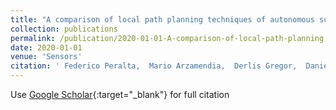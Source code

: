 ```yaml
---
title: "A comparison of local path planning techniques of autonomous surface vehicles for monitoring applications: The ypacarai lake case-study"
collection: publications
permalink: /publication/2020-01-01-A-comparison-of-local-path-planning-techniques-of-autonomous-surface-vehicles-for-monitoring-applications-The-ypacarai-lake-case-study
date: 2020-01-01
venue: 'Sensors'
citation: ' Federico Peralta,  Mario Arzamendia,  Derlis Gregor,  Daniel Reina,  Sergio Toral, &quot;A comparison of local path planning techniques of autonomous surface vehicles for monitoring applications: The ypacarai lake case-study.&quot; Sensors, 2020.'
---
```

Use [Google Scholar](https://scholar.google.com/scholar?q=A+comparison+of+local+path+planning+techniques+of+autonomous+surface+vehicles+for+monitoring+applications:+The+ypacarai+lake+case+study){:target="_blank"} for full citation